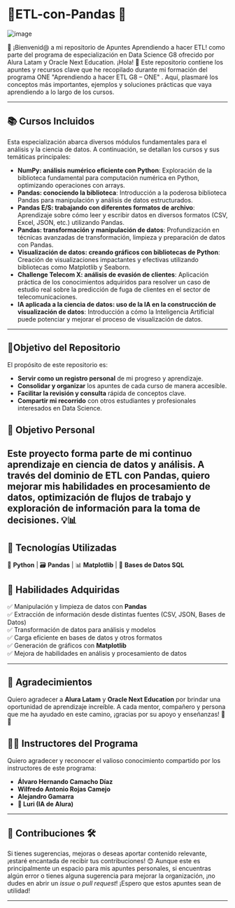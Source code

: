 # 🔬ETL-con-Pandas 🐼        
![image](https://github.com/user-attachments/assets/b8fba21d-d6be-4b17-a46e-f95e09458785)

 🎉  ¡Bienvenid@ a mi repositorio de Apuntes Aprendiendo a hacer ETL!  como parte del programa de especialización en Data Science G8 ofrecido por Alura Latam y Oracle Next Education.
 ¡Hola! 👋
Este repositorio contiene los apuntes y recursos clave que he recopilado durante mi formación del programa ONE "Aprendiendo a hacer ETL G8 – ONE" .
Aquí, plasmaré los conceptos más importantes, ejemplos y soluciones prácticas que vaya aprendiendo a lo largo de los cursos.
 
---
## 📚 Cursos Incluidos

Esta especialización abarca diversos módulos fundamentales para el análisis y la ciencia de datos. A continuación, se detallan los cursos y sus temáticas principales:

* **NumPy: análisis numérico eficiente con Python**: Exploración de la biblioteca fundamental para computación numérica en Python, optimizando operaciones con arrays.
* **Pandas: conociendo la biblioteca**: Introducción a la poderosa biblioteca Pandas para manipulación y análisis de datos estructurados.
* **Pandas E/S: trabajando con diferentes formatos de archivo**: Aprendizaje sobre cómo leer y escribir datos en diversos formatos (CSV, Excel, JSON, etc.) utilizando Pandas.
* **Pandas: transformación y manipulación de datos**: Profundización en técnicas avanzadas de transformación, limpieza y preparación de datos con Pandas.
* **Visualización de datos: creando gráficos con bibliotecas de Python**: Creación de visualizaciones impactantes y efectivas utilizando bibliotecas como Matplotlib y Seaborn.
* **Challenge Telecom X: análisis de evasión de clientes**: Aplicación práctica de los conocimientos adquiridos para resolver un caso de estudio real sobre la predicción de fuga de clientes en el sector de telecomunicaciones.
* **IA aplicada a la ciencia de datos: uso de la IA en la construcción de visualización de datos**: Introducción a cómo la Inteligencia Artificial puede potenciar y mejorar el proceso de visualización de datos.

---

## 📌Objetivo del Repositorio

El propósito de este repositorio es:

* **Servir como un registro personal** de mi progreso y aprendizaje.
* **Consolidar y organizar** los apuntes de cada curso de manera accesible.
* **Facilitar la revisión y consulta** rápida de conceptos clave.
* **Compartir mi recorrido** con otros estudiantes y profesionales interesados en Data Science.

## 🎯 Objetivo Personal

Este proyecto forma parte de mi continuo aprendizaje en **ciencia de datos y análisis**. A través del dominio de ETL con **Pandas**, quiero mejorar mis habilidades en procesamiento de datos, optimización de flujos de trabajo y exploración de información para la toma de decisiones. 💡📊
---
## 🔗 Tecnologías Utilizadas
🐍 **Python** | 🗃 **Pandas** | 📊 **Matplotlib** | 💾 **Bases de Datos SQL**


## 🚀 Habilidades Adquiridas

✅ Manipulación y limpieza de datos con **Pandas**  
✅ Extracción de información desde distintas fuentes (CSV, JSON, Bases de Datos)  
✅ Transformación de datos para análisis y modelos  
✅ Carga eficiente en bases de datos y otros formatos  
✅ Generación de gráficos con **Matplotlib**  
✅ Mejora de habilidades en análisis y procesamiento de datos  

---

## 💙 Agradecimientos

Quiero agradecer a **Alura Latam** y **Oracle Next Education** por brindar una oportunidad de aprendizaje increíble. A cada mentor, compañero y persona que me ha ayudado en este camino, ¡gracias por su apoyo y enseñanzas! 🌟🙌

## 👩‍🏫 Instructores del Programa

Quiero agradecer y reconocer el valioso conocimiento compartido por los instructores de este programa:

* **Álvaro Hernando Camacho Díaz**
* **Wilfredo Antonio Rojas Camejo**
* **Alejandro Gamarra**
* **🤖 Luri (IA de Alura)**
---

## 🤝 Contribuciones 🛠️
Si tienes sugerencias, mejoras o deseas aportar contenido relevante, ¡estaré encantada de recibir tus contribuciones! 😊
Aunque este es principalmente un espacio para mis apuntes personales, si encuentras algún error o tienes alguna sugerencia para mejorar la organización, ¡no dudes en abrir un *issue* o *pull request*!
¡Espero que estos apuntes sean de utilidad!

---

